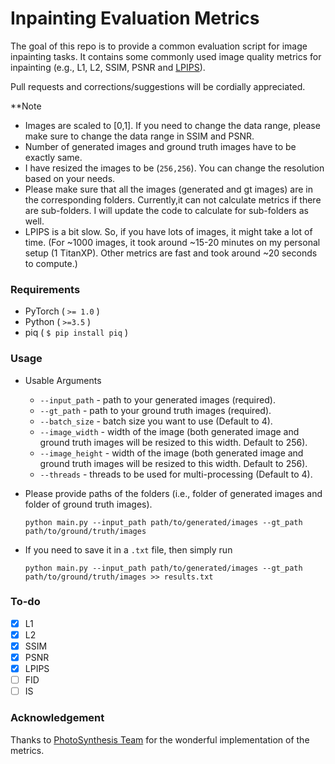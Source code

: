 # Inpainting Evaluation Metrics
The goal of this repo is to provide a common evaluation script for image inpainting tasks. It contains some commonly used image quality metrics for inpainting (e.g., L1, L2, SSIM, PSNR and [LPIPS](https://github.com/richzhang/PerceptualSimilarity)). 

Pull requests and  corrections/suggestions will be cordially appreciated. 

**Note
- Images are scaled to [0,1]. If you need to change the data range, please make sure to change the data range in SSIM and PSNR.
- Number of generated images and ground truth images have to be exactly same. 
- I have resized the images to be (`256,256`). You can change the resolution based on your needs.
- Please make sure that all the images (generated and gt images) are in the corresponding folders. Currently,it can not calculate metrics if there are sub-folders. I will update the code to calculate for sub-folders as well. 
- LPIPS is a bit slow. So, if you have lots of images, it might take a lot of time. (For ~1000 images, it took around ~15-20 minutes on my personal setup (1 TitanXP). Other metrics are fast and took around ~20 seconds to compute.)

### Requirements
- PyTorch ( `>= 1.0` )
- Python ( `>=3.5` )
- piq ( `$ pip install piq` )

### Usage
- Usable Arguments
  - `--input_path` - path to your generated images (required).
  - `--gt_path` - path to your ground truth images (required).
  - `--batch_size` - batch size you want to use (Default to 4).
  - `--image_width` - width of the image (both generated image and ground truth images will be resized to this width. Default to 256).
  - `--image_height` - width of the image (both generated image and ground truth images will be resized to this width. Default to 256).
  - `--threads` - threads to be used for multi-processing (Default to 4).


- Please provide paths of the folders (i.e., folder of generated images and folder of ground truth images).

    `python main.py --input_path path/to/generated/images --gt_path path/to/ground/truth/images`

- If you need to save it in a `.txt` file, then simply run

    `python main.py --input_path path/to/generated/images --gt_path path/to/ground/truth/images >> results.txt`

### To-do
- [x] L1
- [x] L2
- [x] SSIM
- [x] PSNR
- [x] LPIPS
- [ ] FID
- [ ] IS

### Acknowledgement
Thanks to [PhotoSynthesis Team](https://github.com/photosynthesis-team/piq) for the wonderful implementation of the metrics.
